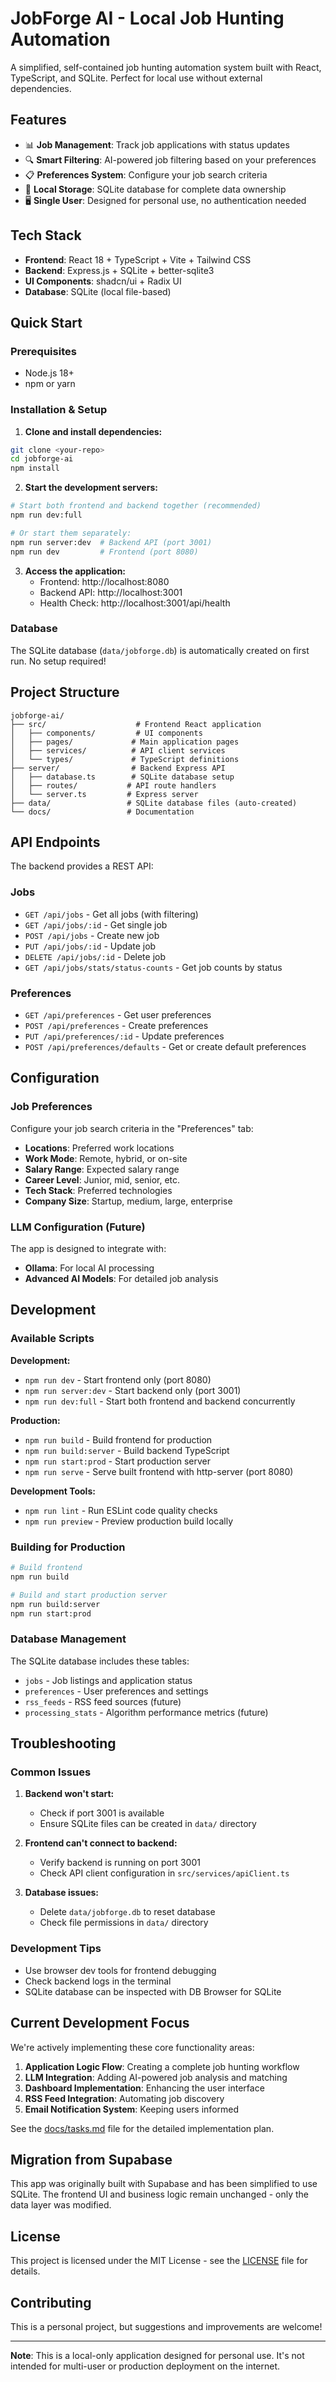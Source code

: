 # JobForge AI - Local Job Hunting Automation

A simplified, self-contained job hunting automation system built with React, TypeScript, and SQLite. Perfect for local use without external dependencies.

## Features

- 📊 **Job Management**: Track job applications with status updates
- 🔍 **Smart Filtering**: AI-powered job filtering based on your preferences  
- 📋 **Preferences System**: Configure your job search criteria
- 💾 **Local Storage**: SQLite database for complete data ownership
- 🖥️ **Single User**: Designed for personal use, no authentication needed

## Tech Stack

- **Frontend**: React 18 + TypeScript + Vite + Tailwind CSS
- **Backend**: Express.js + SQLite + better-sqlite3
- **UI Components**: shadcn/ui + Radix UI
- **Database**: SQLite (local file-based)

## Quick Start

### Prerequisites

- Node.js 18+ 
- npm or yarn

### Installation & Setup

1. **Clone and install dependencies:**
```bash
git clone <your-repo>
cd jobforge-ai
npm install
```

2. **Start the development servers:**
```bash
# Start both frontend and backend together (recommended)
npm run dev:full

# Or start them separately:
npm run server:dev  # Backend API (port 3001)
npm run dev         # Frontend (port 8080)
```

3. **Access the application:**
   - Frontend: http://localhost:8080
   - Backend API: http://localhost:3001
   - Health Check: http://localhost:3001/api/health

### Database

The SQLite database (`data/jobforge.db`) is automatically created on first run. No setup required!

## Project Structure

```
jobforge-ai/
├── src/                    # Frontend React application
│   ├── components/         # UI components
│   ├── pages/             # Main application pages
│   ├── services/          # API client services
│   └── types/             # TypeScript definitions
├── server/                # Backend Express API
│   ├── database.ts        # SQLite database setup
│   ├── routes/           # API route handlers
│   └── server.ts         # Express server
├── data/                 # SQLite database files (auto-created)
└── docs/                 # Documentation
```

## API Endpoints

The backend provides a REST API:

### Jobs
- `GET /api/jobs` - Get all jobs (with filtering)
- `GET /api/jobs/:id` - Get single job
- `POST /api/jobs` - Create new job
- `PUT /api/jobs/:id` - Update job
- `DELETE /api/jobs/:id` - Delete job
- `GET /api/jobs/stats/status-counts` - Get job counts by status

### Preferences  
- `GET /api/preferences` - Get user preferences
- `POST /api/preferences` - Create preferences
- `PUT /api/preferences/:id` - Update preferences
- `POST /api/preferences/defaults` - Get or create default preferences

## Configuration

### Job Preferences
Configure your job search criteria in the "Preferences" tab:
- **Locations**: Preferred work locations
- **Work Mode**: Remote, hybrid, or on-site
- **Salary Range**: Expected salary range
- **Career Level**: Junior, mid, senior, etc.
- **Tech Stack**: Preferred technologies
- **Company Size**: Startup, medium, large, enterprise

### LLM Configuration (Future)
The app is designed to integrate with:
- **Ollama**: For local AI processing
- **Advanced AI Models**: For detailed job analysis

## Development

### Available Scripts

**Development:**
- `npm run dev` - Start frontend only (port 8080)
- `npm run server:dev` - Start backend only (port 3001)  
- `npm run dev:full` - Start both frontend and backend concurrently

**Production:**
- `npm run build` - Build frontend for production
- `npm run build:server` - Build backend TypeScript
- `npm run start:prod` - Start production server
- `npm run serve` - Serve built frontend with http-server (port 8080)

**Development Tools:**
- `npm run lint` - Run ESLint code quality checks
- `npm run preview` - Preview production build locally

### Building for Production
```bash
# Build frontend
npm run build

# Build and start production server
npm run build:server
npm run start:prod
```

### Database Management

The SQLite database includes these tables:
- `jobs` - Job listings and application status
- `preferences` - User preferences and settings
- `rss_feeds` - RSS feed sources (future)
- `processing_stats` - Algorithm performance metrics (future)

## Troubleshooting

### Common Issues

1. **Backend won't start:**
   - Check if port 3001 is available
   - Ensure SQLite files can be created in `data/` directory

2. **Frontend can't connect to backend:**
   - Verify backend is running on port 3001
   - Check API client configuration in `src/services/apiClient.ts`

3. **Database issues:**
   - Delete `data/jobforge.db` to reset database
   - Check file permissions in `data/` directory

### Development Tips

- Use browser dev tools for frontend debugging
- Check backend logs in the terminal
- SQLite database can be inspected with DB Browser for SQLite

## Current Development Focus

We're actively implementing these core functionality areas:

1. **Application Logic Flow**: Creating a complete job hunting workflow
2. **LLM Integration**: Adding AI-powered job analysis and matching
3. **Dashboard Implementation**: Enhancing the user interface
4. **RSS Feed Integration**: Automating job discovery
5. **Email Notification System**: Keeping users informed

See the [docs/tasks.md](docs/tasks.md) file for the detailed implementation plan.

## Migration from Supabase

This app was originally built with Supabase and has been simplified to use SQLite. The frontend UI and business logic remain unchanged - only the data layer was modified.

## License

This project is licensed under the MIT License - see the [LICENSE](LICENSE) file for details.

## Contributing

This is a personal project, but suggestions and improvements are welcome!

---

**Note**: This is a local-only application designed for personal use. It's not intended for multi-user or production deployment on the internet.
